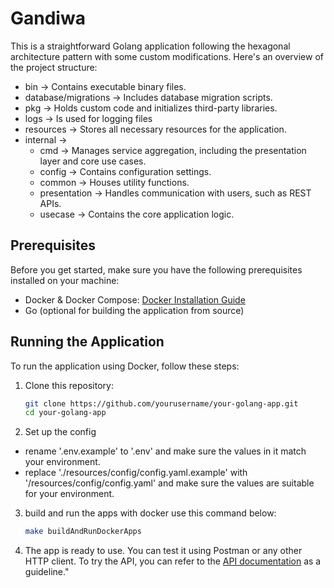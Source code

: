 # Gandiwa

This is a straightforward Golang application following the hexagonal architecture pattern with some custom modifications. Here's an overview of the project structure:
- bin -> Contains executable binary files.
- database/migrations -> Includes database migration scripts.
- pkg -> Holds custom code and initializes third-party libraries.
- logs -> Is used for logging files
- resources -> Stores all necessary resources for the application.
- internal ->
  - cmd -> Manages service aggregation, including the presentation layer and core use cases.
  - config -> Contains configuration settings.
  - common -> Houses utility functions.
  - presentation -> Handles communication with users, such as REST APIs.
  - usecase -> Contains the core application logic.

## Prerequisites

Before you get started, make sure you have the following prerequisites installed on your machine:

- Docker & Docker Compose: [Docker Installation Guide](https://docs.docker.com/get-docker/)
- Go (optional for building the application from source)

## Running the Application

To run the application using Docker, follow these steps:

1. Clone this repository:

   ```bash
   git clone https://github.com/yourusername/your-golang-app.git
   cd your-golang-app


2. Set up the config
- rename '.env.example' to '.env' and make sure the values in it match your environment.
- replace './resources/config/config.yaml.example' with '/resources/config/config.yaml' and make sure the values are suitable for your environment.


3. build and run the apps with docker use this command below:

   ```bash
   make buildAndRunDockerApps
4. The app is ready to use. You can test it using Postman or any other HTTP client. To try the API, you can refer to the [API documentation](resources/docs/open-api.yaml) as a guideline."

 